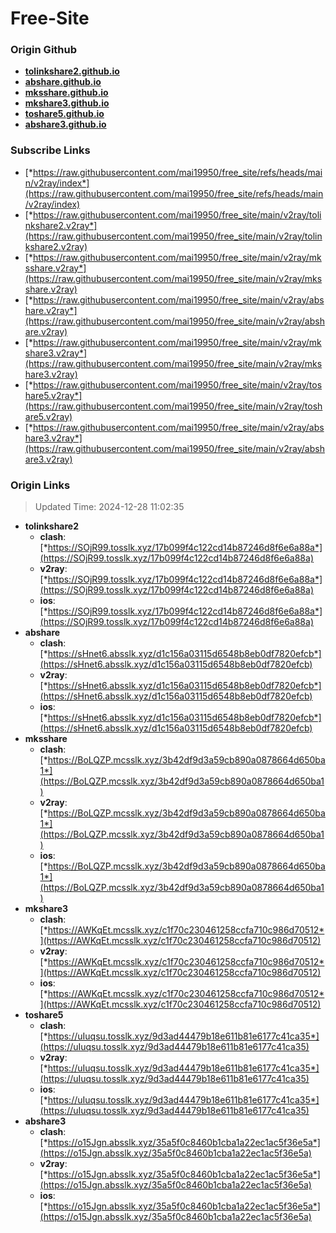 # Free-Site

### Origin Github

- [**tolinkshare2.github.io**](https://github.com/tolinkshare2/tolinkshare2.github.io)
- [**abshare.github.io**](https://github.com/abshare/abshare.github.io)
- [**mksshare.github.io**](https://github.com/mksshare/mksshare.github.io)
- [**mkshare3.github.io**](https://github.com/mkshare3/mkshare3.github.io)
- [**toshare5.github.io**](https://github.com/toshare5/toshare5.github.io)
- [**abshare3.github.io**](https://github.com/abshare3/abshare3.github.io)

### Subscribe Links

- [*https://raw.githubusercontent.com/mai19950/free_site/refs/heads/main/v2ray/index*](https://raw.githubusercontent.com/mai19950/free_site/refs/heads/main/v2ray/index)
- [*https://raw.githubusercontent.com/mai19950/free_site/main/v2ray/tolinkshare2.v2ray*](https://raw.githubusercontent.com/mai19950/free_site/main/v2ray/tolinkshare2.v2ray)
- [*https://raw.githubusercontent.com/mai19950/free_site/main/v2ray/mksshare.v2ray*](https://raw.githubusercontent.com/mai19950/free_site/main/v2ray/mksshare.v2ray)
- [*https://raw.githubusercontent.com/mai19950/free_site/main/v2ray/abshare.v2ray*](https://raw.githubusercontent.com/mai19950/free_site/main/v2ray/abshare.v2ray)
- [*https://raw.githubusercontent.com/mai19950/free_site/main/v2ray/mkshare3.v2ray*](https://raw.githubusercontent.com/mai19950/free_site/main/v2ray/mkshare3.v2ray)
- [*https://raw.githubusercontent.com/mai19950/free_site/main/v2ray/toshare5.v2ray*](https://raw.githubusercontent.com/mai19950/free_site/main/v2ray/toshare5.v2ray)
- [*https://raw.githubusercontent.com/mai19950/free_site/main/v2ray/abshare3.v2ray*](https://raw.githubusercontent.com/mai19950/free_site/main/v2ray/abshare3.v2ray)

### Origin Links

> Updated Time: 2024-12-28 11:02:35

- **tolinkshare2**
  - **clash**: [*https://SOjR99.tosslk.xyz/17b099f4c122cd14b87246d8f6e6a88a*](https://SOjR99.tosslk.xyz/17b099f4c122cd14b87246d8f6e6a88a)
  - **v2ray**: [*https://SOjR99.tosslk.xyz/17b099f4c122cd14b87246d8f6e6a88a*](https://SOjR99.tosslk.xyz/17b099f4c122cd14b87246d8f6e6a88a)
  - **ios**: [*https://SOjR99.tosslk.xyz/17b099f4c122cd14b87246d8f6e6a88a*](https://SOjR99.tosslk.xyz/17b099f4c122cd14b87246d8f6e6a88a)
- **abshare**
  - **clash**: [*https://sHnet6.absslk.xyz/d1c156a03115d6548b8eb0df7820efcb*](https://sHnet6.absslk.xyz/d1c156a03115d6548b8eb0df7820efcb)
  - **v2ray**: [*https://sHnet6.absslk.xyz/d1c156a03115d6548b8eb0df7820efcb*](https://sHnet6.absslk.xyz/d1c156a03115d6548b8eb0df7820efcb)
  - **ios**: [*https://sHnet6.absslk.xyz/d1c156a03115d6548b8eb0df7820efcb*](https://sHnet6.absslk.xyz/d1c156a03115d6548b8eb0df7820efcb)
- **mksshare**
  - **clash**: [*https://BoLQZP.mcsslk.xyz/3b42df9d3a59cb890a0878664d650ba1*](https://BoLQZP.mcsslk.xyz/3b42df9d3a59cb890a0878664d650ba1)
  - **v2ray**: [*https://BoLQZP.mcsslk.xyz/3b42df9d3a59cb890a0878664d650ba1*](https://BoLQZP.mcsslk.xyz/3b42df9d3a59cb890a0878664d650ba1)
  - **ios**: [*https://BoLQZP.mcsslk.xyz/3b42df9d3a59cb890a0878664d650ba1*](https://BoLQZP.mcsslk.xyz/3b42df9d3a59cb890a0878664d650ba1)
- **mkshare3**
  - **clash**: [*https://AWKqEt.mcsslk.xyz/c1f70c230461258ccfa710c986d70512*](https://AWKqEt.mcsslk.xyz/c1f70c230461258ccfa710c986d70512)
  - **v2ray**: [*https://AWKqEt.mcsslk.xyz/c1f70c230461258ccfa710c986d70512*](https://AWKqEt.mcsslk.xyz/c1f70c230461258ccfa710c986d70512)
  - **ios**: [*https://AWKqEt.mcsslk.xyz/c1f70c230461258ccfa710c986d70512*](https://AWKqEt.mcsslk.xyz/c1f70c230461258ccfa710c986d70512)
- **toshare5**
  - **clash**: [*https://uIuqsu.tosslk.xyz/9d3ad44479b18e611b81e6177c41ca35*](https://uIuqsu.tosslk.xyz/9d3ad44479b18e611b81e6177c41ca35)
  - **v2ray**: [*https://uIuqsu.tosslk.xyz/9d3ad44479b18e611b81e6177c41ca35*](https://uIuqsu.tosslk.xyz/9d3ad44479b18e611b81e6177c41ca35)
  - **ios**: [*https://uIuqsu.tosslk.xyz/9d3ad44479b18e611b81e6177c41ca35*](https://uIuqsu.tosslk.xyz/9d3ad44479b18e611b81e6177c41ca35)
- **abshare3**
  - **clash**: [*https://o15Jgn.absslk.xyz/35a5f0c8460b1cba1a22ec1ac5f36e5a*](https://o15Jgn.absslk.xyz/35a5f0c8460b1cba1a22ec1ac5f36e5a)
  - **v2ray**: [*https://o15Jgn.absslk.xyz/35a5f0c8460b1cba1a22ec1ac5f36e5a*](https://o15Jgn.absslk.xyz/35a5f0c8460b1cba1a22ec1ac5f36e5a)
  - **ios**: [*https://o15Jgn.absslk.xyz/35a5f0c8460b1cba1a22ec1ac5f36e5a*](https://o15Jgn.absslk.xyz/35a5f0c8460b1cba1a22ec1ac5f36e5a)
